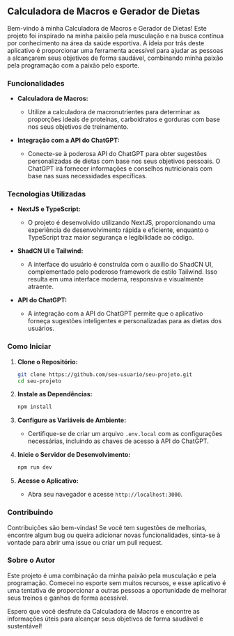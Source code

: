 ## Calculadora de Macros e Gerador de Dietas

Bem-vindo à minha Calculadora de Macros e Gerador de Dietas! Este projeto foi inspirado na minha paixão pela musculação e na busca contínua por conhecimento na área da saúde esportiva. A ideia por trás deste aplicativo é proporcionar uma ferramenta acessível para ajudar as pessoas a alcançarem seus objetivos de forma saudável, combinando minha paixão pela programação com a paixão pelo esporte.

### Funcionalidades

- **Calculadora de Macros:**

  - Utilize a calculadora de macronutrientes para determinar as proporções ideais de proteínas, carboidratos e gorduras com base nos seus objetivos de treinamento.

- **Integração com a API do ChatGPT:**
  - Conecte-se à poderosa API do ChatGPT para obter sugestões personalizadas de dietas com base nos seus objetivos pessoais. O ChatGPT irá fornecer informações e conselhos nutricionais com base nas suas necessidades específicas.

### Tecnologias Utilizadas

- **NextJS e TypeScript:**

  - O projeto é desenvolvido utilizando NextJS, proporcionando uma experiência de desenvolvimento rápida e eficiente, enquanto o TypeScript traz maior segurança e legibilidade ao código.

- **ShadCN UI e Tailwind:**

  - A interface do usuário é construída com o auxílio do ShadCN UI, complementado pelo poderoso framework de estilo Tailwind. Isso resulta em uma interface moderna, responsiva e visualmente atraente.

- **API do ChatGPT:**
  - A integração com a API do ChatGPT permite que o aplicativo forneça sugestões inteligentes e personalizadas para as dietas dos usuários.

### Como Iniciar

1. **Clone o Repositório:**

   ```bash
   git clone https://github.com/seu-usuario/seu-projeto.git
   cd seu-projeto
   ```

2. **Instale as Dependências:**

   ```bash
   npm install
   ```

3. **Configure as Variáveis de Ambiente:**

   - Certifique-se de criar um arquivo `.env.local` com as configurações necessárias, incluindo as chaves de acesso à API do ChatGPT.

4. **Inicie o Servidor de Desenvolvimento:**

   ```bash
   npm run dev
   ```

5. **Acesse o Aplicativo:**
   - Abra seu navegador e acesse `http://localhost:3000`.

### Contribuindo

Contribuições são bem-vindas! Se você tem sugestões de melhorias, encontre algum bug ou queira adicionar novas funcionalidades, sinta-se à vontade para abrir uma issue ou criar um pull request.

### Sobre o Autor

Este projeto é uma combinação da minha paixão pela musculação e pela programação. Comecei no esporte sem muitos recursos, e esse aplicativo é uma tentativa de proporcionar a outras pessoas a oportunidade de melhorar seus treinos e ganhos de forma acessível.

Espero que você desfrute da Calculadora de Macros e encontre as informações úteis para alcançar seus objetivos de forma saudável e sustentável!
